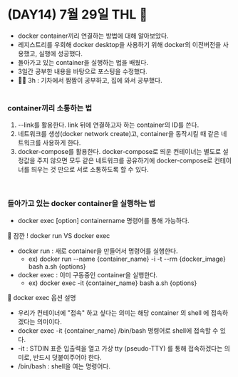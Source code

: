 # (DAY14) 7월 29일 THL 🤞

 - docker container끼리 연결하는 방법에 대해 알아보았다. 
 - 레지스트리를 우회해 docker desktop을 사용하기 위해 docker의 이전버전을 사용했고, 실행에 성공했다.
 - 돌아가고 있는 container을 실행하는 법을 배웠다. 
 - 3일간 공부한 내용을 바탕으로 포스팅을 수정했다.
 - 🏃‍♀️ 3h : 기차에서 짬짬이 공부하고, 집에 와서 공부했다.
<br><br>
### container끼리 소통하는 법
 1. --link를 활용한다. link 뒤에 연결하고자 하는 container의 ID를 쓴다.
 2. 네트워크를 생성(docker network create)고, container을 동작시킬 때 같은 네트워크를 사용하게 한다.
 3. docker-compose를 활용한다. docker-compose로 띄운 컨테이너는 별도로 설정값을 주지 않으면 모두 같은 네트워크를 공유하기에 docker-compose로 컨테이너를 띄우는 것 만으로 서로 소통하도록 할 수 있다.
<br>

### 돌아가고 있는 docker container을 실행하는 법

- docker exec [option] containername 명령어를 통해 가능하다.

🔎 잠깐 ! docker run VS docker exec
 - docker run : 새로 container을 만들어서 명령어를 실행한다.
    - ex) docker run --name {container_name} -i -t --rm {docker_image} bash a.sh {options}
 - docker exec : 이미 구동중인 container을 실행한다. 
    - ex) docker exec -it {container_name} bash a.sh {options}

🔎 docker exec 옵션 설명
 - 우리가 컨테이너에 "접속" 하고 싶다는 의미는 해당 container 의 shell 에 접속하겠다는 의미이다. 
 - docker exec -it {container_name} /bin/bash 명령어로 shell에 접속할 수 있다.
 - -it : STDIN 표준 입출력을 열고 가상 tty (pseudo-TTY) 를 통해 접속하겠다는 의미로, 반드시 덧붙여주어야 한다. 
 - /bin/bash : shell을 여는 명령어다.
